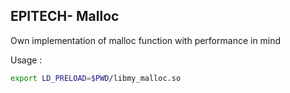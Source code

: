 ## EPITECH- Malloc

Own implementation of malloc function with performance in mind

Usage :
```bash
export LD_PRELOAD=$PWD/libmy_malloc.so
